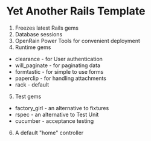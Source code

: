 Yet Another Rails Template
==========================

1. Freezes latest Rails gems
2. Database sessions
3. OpenRain Power Tools for convenient deployment
4. Runtime gems
  * clearance - for User authentication
  * will_paginate - for paginating data
  * formtastic - for simple to use forms
  * paperclip - for handling attachments
  * rack - default
5. Test gems
  * factory_girl - an alternative to fixtures
  * rspec - an alternative to Test Unit
  * cucumber - acceptance testing
  
6. A default "home" controller
